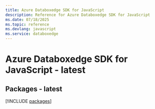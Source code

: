```yaml
---
title: Azure Databoxedge SDK for JavaScript
description: Reference for Azure Databoxedge SDK for JavaScript
ms.date: 07/18/2025
ms.topic: reference
ms.devlang: javascript
ms.service: databoxedge
---
```

# Azure Databoxedge SDK for JavaScript - latest
## Packages - latest
[!INCLUDE [packages](databoxedge-index.md)]